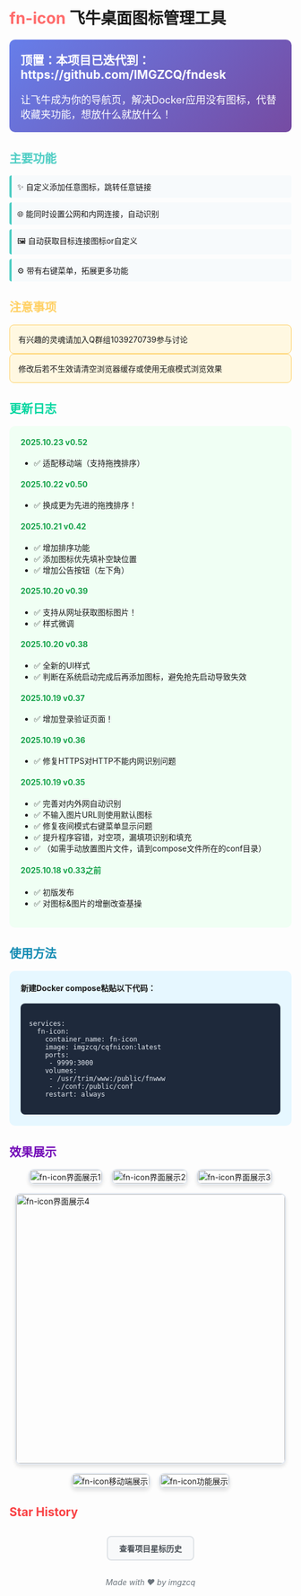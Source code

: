 # <span style="color:#ff6b6b">fn-icon</span> 飞牛桌面图标管理工具

<div style="background: linear-gradient(135deg, #667eea 0%, #764ba2 100%); padding: 20px; border-radius: 10px; color: white; margin: 20px 0;">
  <h2 style="margin-top: 0;">顶置：本项目已迭代到：https://github.com/IMGZCQ/fndesk </h2>
  <p style="font-size: 18px; margin-bottom: 0;">让飞牛成为你的导航页，解决Docker应用没有图标，代替收藏夹功能，想放什么就放什么！</p>
</div>

## <span style="color:#4ecdc4">主要功能</span>

<ul style="list-style-type: none; padding-left: 0;">
  <li style="background-color: #f7fafc; padding: 10px; margin: 8px 0; border-left: 4px solid #4ecdc4; border-radius: 4px;">
    ✨ 自定义添加任意图标，跳转任意链接
  </li>
  <li style="background-color: #f7fafc; padding: 10px; margin: 8px 0; border-left: 4px solid #4ecdc4; border-radius: 4px;">
    🌐 能同时设置公网和内网连接，自动识别
  </li>
  <li style="background-color: #f7fafc; padding: 10px; margin: 8px 0; border-left: 4px solid #4ecdc4; border-radius: 4px;">
    🖼️ 自动获取目标连接图标or自定义
  </li>
  <li style="background-color: #f7fafc; padding: 10px; margin: 8px 0; border-left: 4px solid #4ecdc4; border-radius: 4px;">
    ⚙️ 带有右键菜单，拓展更多功能
  </li>
</ul>

## <span style="color:#ffd166">注意事项</span>

<div style="background-color: #fff8e1; padding: 15px; border-radius: 8px; border: 1px solid #ffd166;">
  有兴趣的灵魂请加入Q群组1039270739参与讨论
</div>
<div style="background-color: #fff8e1; padding: 15px; border-radius: 8px; border: 1px solid #ffd166;">
修改后若不生效请清空浏览器缓存或使用无痕模式浏览效果
</div>

## <span style="color:#06d6a0">更新日志</span>

<div style="background-color: #f0fff4; padding: 20px; border-radius: 10px; margin-bottom: 20px;">
  <h4 style="color: #16a34a; margin-top: 0;">2025.10.23 v0.52</h4>
  <ul>
    <li>✅ 适配移动端（支持拖拽排序）</li>
  </ul>

  <h4 style="color: #16a34a;">2025.10.22 v0.50</h4>
  <ul>
    <li>✅ 换成更为先进的拖拽排序！</li>
  </ul>

  <h4 style="color: #16a34a;">2025.10.21 v0.42</h4>
  <ul>
    <li>✅ 增加排序功能</li>
    <li>✅ 添加图标优先填补空缺位置</li>
    <li>✅ 增加公告按钮（左下角）</li>
  </ul>

  <h4 style="color: #16a34a;">2025.10.20 v0.39</h4>
  <ul>
    <li>✅ 支持从网址获取图标图片！</li>
    <li>✅ 样式微调</li>
  </ul>

  <h4 style="color: #16a34a;">2025.10.20 v0.38</h4>
  <ul>
    <li>✅ 全新的UI样式</li>
    <li>✅ 判断在系统启动完成后再添加图标，避免抢先启动导致失效</li>
  </ul>

  <h4 style="color: #16a34a;">2025.10.19 v0.37</h4>
  <ul>
    <li>✅ 增加登录验证页面！</li>
  </ul>

  <h4 style="color: #16a34a;">2025.10.19 v0.36</h4>
  <ul>
    <li>✅ 修复HTTPS对HTTP不能内网识别问题</li>
  </ul>

  <h4 style="color: #16a34a;">2025.10.19 v0.35</h4>
  <ul>
    <li>✅ 完善对内外网自动识别</li>
    <li>✅ 不输入图片URL则使用默认图标</li>
    <li>✅ 修复夜间模式右键菜单显示问题</li>
    <li>✅ 提升程序容错，对空项，漏填项识别和填充</li>
    <li>✅ （如需手动放置图片文件，请到compose文件所在的conf目录）</li>
  </ul>

  <h4 style="color: #16a34a;">2025.10.18 v0.33之前</h4>
  <ul>
    <li>✅ 初版发布</li>
    <li>✅ 对图标&图片的增删改查基操</li>
  </ul>
</div>

## <span style="color:#118ab2">使用方法</span>

<div style="background-color: #e6f7ff; padding: 20px; border-radius: 10px; margin-bottom: 20px;">
  <h4 style="margin-top: 0;">新建Docker compose粘贴以下代码：</h4>
  
  <div style="background-color: #1e293b; color: #e2e8f0; padding: 15px; border-radius: 8px; overflow-x: auto;">
    <pre><code>services:
  fn-icon:
    container_name: fn-icon
    image: imgzcq/cqfnicon:latest
    ports:
     - 9999:3000
    volumes:
     - /usr/trim/www:/public/fnwww
     - ./conf:/public/conf
    restart: always</code></pre>
  </div>
</div>

## <span style="color:#7209b7">效果展示</span>

<div style="display: flex; flex-wrap: wrap; gap: 15px; justify-content: center;">
  <div style="border: 2px solid #e2e8f0; border-radius: 10px; overflow: hidden; max-width: 100%; box-shadow: 0 4px 6px rgba(0, 0, 0, 0.1);">
    <img src="https://github.com/user-attachments/assets/fb6b5882-68d5-4292-9d4f-dd1ea553614b" alt="fn-icon界面展示1" style="width: 100%; height: auto;">
  </div>
  <div style="border: 2px solid #e2e8f0; border-radius: 10px; overflow: hidden; max-width: 100%; box-shadow: 0 4px 6px rgba(0, 0, 0, 0.1);">
    <img src="https://github.com/user-attachments/assets/db2cd37b-a294-408d-a7ee-c247bf5b8f75" alt="fn-icon界面展示2" style="width: 100%; height: auto;">
  </div>
  <div style="border: 2px solid #e2e8f0; border-radius: 10px; overflow: hidden; max-width: 100%; box-shadow: 0 4px 6px rgba(0, 0, 0, 0.1);">
    <img src="https://github.com/user-attachments/assets/3dea55c2-98b0-4b29-ac62-e047b0d36050" alt="fn-icon界面展示3" style="width: 100%; height: auto;">
  </div>
  <div style="border: 2px solid #e2e8f0; border-radius: 10px; overflow: hidden; max-width: 480px; box-shadow: 0 4px 6px rgba(0, 0, 0, 0.1);">
    <img src="https://github.com/user-attachments/assets/d64535cc-01d1-41e0-9b03-3371bb65a15d" alt="fn-icon界面展示4" style="width: 480px; height: auto;">
  </div>
  <div style="border: 2px solid #e2e8f0; border-radius: 10px; overflow: hidden; max-width: 100%; box-shadow: 0 4px 6px rgba(0, 0, 0, 0.1);">
    <img src="https://github.com/user-attachments/assets/b4937a31-e78a-46a4-bc83-08a9ea9718d6" alt="fn-icon移动端展示" style="width: 100%; height: auto;">
  </div>
  <div style="border: 2px solid #e2e8f0; border-radius: 10px; overflow: hidden; max-width: 100%; box-shadow: 0 4px 6px rgba(0, 0, 0, 0.1);">
    <img src="https://github.com/user-attachments/assets/04c04650-617c-4a23-bcd3-9a771736ec75" alt="fn-icon功能展示" style="width: 100%; height: auto;">
  </div>
</div>

## <span style="color:#f94144">Star History</span>

<div style="display: flex; justify-content: center; margin: 30px 0;">
  <a href="https://www.star-history.com/#imgzcq/fn-icon&type=date&legend=top-left" target="_blank" style="display: inline-block; padding: 10px 20px; background-color: #f8f9fa; border: 2px solid #dee2e6; border-radius: 8px; text-decoration: none; color: #495057; transition: all 0.3s ease;">
    <strong>查看项目星标历史</strong>
  </a>
</div>

<p style="text-align: center; color: #6c757d; font-style: italic;">Made with ❤️ by imgzcq</p>
